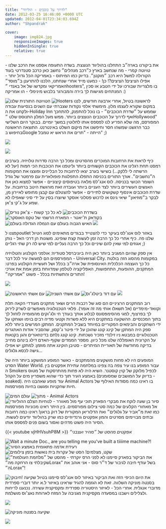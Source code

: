 ```yaml
---
title: "לדרוך על כוכבים - הוליווד"
date: 2012-03-25 16:46:00 +0000 UTC
updated: 2012-04-01T23:34:03.694Z
author: "Shpandrak"

cover:
    image: img024.jpg
    responsiveImages: true
    hiddenInSingle: true
    relative: true
---
```


את ביקורנו בארה״ב התחלנו בהוליווד הנוצצת. בשדה התעופה אספנו את הרכב שלנו - טויוטה קמרי - מה שנחשב בארץ כ״רכב מנהלים״ נחשב כאן כרכב סטנדרטי בעוד הקורולה למשל היא רכב ״מוקטן״. בדיוק כמו המיתוס - באמריקה הכל גדול יותר - אפילו הציצים! הציצים?! כן! - כמעט מייד אחרי שנחתנו, הלכנו להתרענן ב״מוסד״ האמריקאי ומקדשו של אל באנדי ״hooters", בו מלצריות שבורכו על ידי הטבע או סכין המנתחים מגישות לך בירה והמבורגר בלבוש מינימלי - הו אמריקה :)

![](img001.jpg "הטויוטה התורנית שלנו")
![](img002.jpg "Hooters")
לראשונה בטיול, אחרי ארבעה חודשים, לננו במקום שקורא לעצמו מלון. מימשתי אלפי נקודות שצברתי עם השנים בנסיעות עבודה ולקחנו את ה-Holiday Inn שממש על ״שדרת הכוכבים״ - בו נוכל להתפנק, להתחכך ואף לדרוך על הכוכבים הנוצצים ביותר. ממש מעל המלון התנוסס שלט ״Hollywood" המפורסם, מה שלא הפריע לנו לפספס אותו לחלוטין במשך יומיים. בבוקר היום השלישי כבר הרגשנו שמשהו חסר וחיפשנו את מיקום השלט באינטרנט. התוצאה הראשונה בחיפוש בGoogle הייתה - "תרים את הראש יא טמבל" ;)

![](img003.jpg)

![](img4.jpg)

כיף לראות את הרחובות המוכרים מהסרטים ומכל כך הרבה סדרות טלויזיה. בערבים רמסנו תחת רגלינו את הכוכבים הקשוחים ביותר וליטפנו את הכוכבות הכי חמות (יעל לא הרשתה לי ללקק...) בשישי בערב יצאו לרחובות כל הבליינים ופוצצו את המקומות ה״נחשבים״. אורך התורים בכניסה התפלג התפלגות פופולארית עם פרמטר של גודל השומר הכושי בכניסה. לוס אנג׳לס מלאה בטיפוסים קיצוניים - אפשר למצוא כאן את האנשים העשירים ביותר לצד העניים ביותר ועובדה זאת מורגשת היטב ברחובות. על שדרת הכוכבים אינסוף קשקושים לתיירים - אפשר להצטלם עם קבצן מחופש לאיירון מן, לבקר ב״מוזיאון״ שיאי גינס או לרכוש פסלוני אוסקר שיוצרו בסין על ידי סיני שאפילו לא שמע על ג׳קי צ׳אן.

![](img005.jpg "לא כל כך קשוח - צ׳אק נוריס")
![](img006.jpg "בשדרת הכוכבים")
![](img007.jpg "בקודאק ת׳יאטר - המארח הרשמי של טקס האוסקר")
![](img008.jpg "האיש הגבוה בעולם עם הנמלה הגדולה בעולם")
![](img009.jpg)

קפצנו לoutlet באזור לוס אנג׳לס בעיקר כדי להצטייד בבגדים מתאימים לסוג הטיול שלנו פה. כיף אחרי כל כך הרבה זמן לעשות קצת שופינג. משונות הן דרכי האל - נותן אגוזים למי שאין להם שיניים וכל כך הרבה נעליים למי שיש לה רק שתי רגליים ;)

אין ספק שהיום המגניב ביותר כאן היה ביוניברסל סטודיוז: אולפני הקולנוע והטלויזיה המפורסמים הם למעשה עיר לכל דבר - Universal City. במקומות מהסוג הזה בולטת כל כך העצמה הכלכלית האינסופית של ארה״ב בכלל ושל תעשיית הקולנוע בפרט: המתקנים, ההופעות, התחפושות, האפליקציה לטלפון שמדווחת בזמן אמת את אורכי התורים והתשתיות בכלל - פשוט ״אמריקה״!

![](img010.jpg)

![](img011.jpg "עם אשתי הראשונה")
![](img012.jpg "עם אשתי השניה")
![](img013.jpg "עם דוד ביטלג׳וס")
![](img014.jpg)

רוב המתקנים הרציניים הם סוג של רכבות הרים ושאר מתקנים מעודדי הקאה תלת וקוואד-מימדיים (אל תשאלו אותי מה זה אומר). פלאי הטכנולוגיה מאפשרים לשרק לירוק לך בפרצוף, למגי מהסימפסונס לבלוע אותך בעודך חי ולג׳וקים מהמומייה לזחול לך בתוך המכנסיים. ההשקעה במתקנים היא ללא פשרות וקטעי מדיה רבים בוימו ושוחקו על ידי השחקנים והבימאים המקוריים במיוחד בשביל המתקנים. המתקן המרשים ביותר ללא ספק היה המתקן של קינג קונג שהוכן על ידי פיטר ג׳קסון, שהסביר אודות האתגרים הטכנולוגיים במבטא ניו זילנדי מזכיר נשכחות. קינג קונג נלחם בדינוזאורים והגן בקנאות על הקרונית האומללה שלנו מכל כיוון. מספר הממדים שקוף-האדם דילג בינהם מחייב בדיקה מחודשת של תאוריית המיתרים - סטיבן הוקינג אתה מוזמן: למתקן יש אפילו גישה לכסא גלגלים...

המופעים היו לא פחות מושקעים מהמתקנים - כאשר המופע המושקע ביותר היה של הסרט Water World. עבור המופע בנו עיר צפה בה צפינו במלחמה עתירת אפקטים בין ה Smokers לכפיל מלוקק של קוין קוסטנר. השיא היה לא פחות מהתרסקות של מטוס באמצע העיר תוך כדי שהוא משפריץ מים על הקהל (בדיוק על המושבים שמסומנים - soaked). עוד מופע שאהבנו היה Animal Actors בו ראינו כמה מסודות האילוף של חיות שחקניות ופגשנו בחיות מפורסמות.

![](img015.jpg "עולם המים")
![](img016.jpg "מתוך - Animal Actors")
![](img017.jpg "תוכי עף מול מאוורר - לנוחיות הצלם ההוליוודי")
סיור בן שעה לוקח את מבקרי הפארק אל מאחורי הקלעים של כמה סטי צילום מפורסמים. בין היתר ראינו מכוניות מפורסמות כמו זאת מ״אביר על גלגלים״ ואת הדלוריאן המקורית של דוק בראון! ראינו כמה רחובות ובתים מבויימים מסרטים והמון אפקטים גרנדיוזיים כמו שרק בהוליווד יודעים לעשות. הסיור היה פשוט מדהים ואסור בשום פנים לפספס אותו.

{{< youtube vjHHVsuhP8M >}}
*אפקטים מהסט של ״מהיר ועצבני״*

![](img018.jpg "Wait a minute Doc., are you telling me you've built a tiiiime machine?!")
![](img019.jpg "רעידת אדמה פתאומית באמצע הסיור")
![](img020.jpg "שקט, מצלמים! הסט של עקרות בית נואשות בזמן צילומים")
![](img021.jpg "הרס יוקרתי - מהסט של ״מלחמת העולמות״")
את הביקור בפארק סיימנו לא לפני שקיבלתי צו הרחקה מה״Lorax" בשל עודף חיבה לגיבור של ד״ר סוס - אני אוהב את ה״Lorax"!

![](img022.jpg "חיבוקי!")
את היום הכיפי הזה ואת הביקור באיזור לוס אנג׳לס סיימנו בטיול שקיעה בסנטה מוניקה השלווה. זאת לא הגזמה להגיד שראינו באיזור ל.א יותר דוברי ספרדית מדוברי אנגלית. אחרי הכל - לאיזור היסטוריה ספרדית ומקסיקנית עשירה. נכנענו לריחות ולצלילים וישבנו במסעדה מקסיקנית מגניבה על המזח לארוחת נאצ׳וס מושלמת.

![](img023.jpg)

![](img024.jpg "שקיעה בסנטה מוניקה")


![](img25.jpg)
